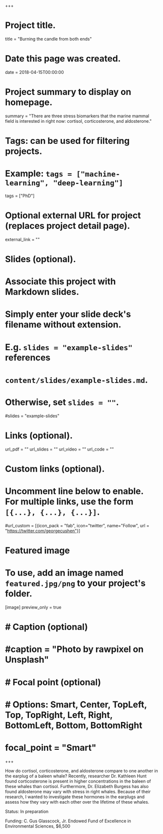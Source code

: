 +++
# Project title.
title = "Burning the candle from both ends"

# Date this page was created.
date = 2018-04-15T00:00:00

# Project summary to display on homepage.
summary = "There are three stress biomarkers that the marine mammal field is interested in right now: cortisol, corticosterone, and aldosterone."

# Tags: can be used for filtering projects.
# Example: `tags = ["machine-learning", "deep-learning"]`
tags = ["PhD"]

# Optional external URL for project (replaces project detail page).
external_link = ""

# Slides (optional).
#   Associate this project with Markdown slides.
#   Simply enter your slide deck's filename without extension.
#   E.g. `slides = "example-slides"` references 
#   `content/slides/example-slides.md`.
#   Otherwise, set `slides = ""`.
#slides = "example-slides"

# Links (optional).
url_pdf = ""
url_slides = ""
url_video = ""
url_code = ""

# Custom links (optional).
#   Uncomment line below to enable. For multiple links, use the form `[{...}, {...}, {...}]`.
#url_custom = [{icon_pack = "fab", icon="twitter", name="Follow", url = "https://twitter.com/georgecushen"}]

# Featured image
# To use, add an image named `featured.jpg/png` to your project's folder. 
[image]
  preview_only = true
#  # Caption (optional)
#  #caption = "Photo by rawpixel on Unsplash"
  
#  # Focal point (optional)
#  # Options: Smart, Center, TopLeft, Top, TopRight, Left, Right, BottomLeft, Bottom, BottomRight
#  focal_point = "Smart"
+++

How do cortisol, corticosterone, and aldosterone compare to one another in the earplug of a baleen whale? Recently, researcher Dr. Kathleen Hunt found corticosterone is present in higher concentrations in the baleen of these whales than cortisol. Furthermore, Dr. Elizabeth Burgess has also found aldosterone may vary with stress in right whales. Because of their research, I wanted to investigate these hormones in the earplugs and assess how they vary with each other over the lifetime of these whales. 

Status: In preparation

Funding: C. Gus Glasscock, Jr. Endowed Fund of Excellence in Environmental Sciences, $6,500

